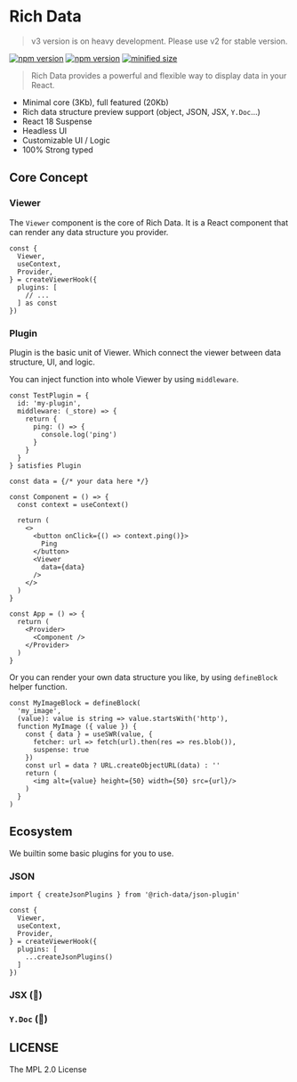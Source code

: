 # Rich Data

> v3 version is on heavy development. Please use v2 for stable version.

[![npm version](https://badgen.net/npm/v/@rich-data/viewer/latest)](https://www.npmjs.com/package/@rich-data/viewer)
[![npm version](https://badgen.net/npm/v/@rich-data/viewer/nightly)](https://www.npmjs.com/package/@rich-data/viewer)
[![minified size](https://badgen.net/bundlephobia/minzip/@rich-data/viewer)](https://bundlephobia.com/package/@rich-data/viewer@nightly)

> Rich Data provides a powerful and flexible way to display data in your React.

- Minimal core (3Kb), full featured (20Kb)
- Rich data structure preview support (object, JSON, JSX, `Y.Doc`...)
- React 18 Suspense
- Headless UI
- Customizable UI / Logic
- 100% Strong typed

## Core Concept

### Viewer

The `Viewer` component is the core of Rich Data. 
It is a React component that can render any data structure you provider.

```tsx
const {
  Viewer,
  useContext,
  Provider,
} = createViewerHook({
  plugins: [
    // ...
  ] as const
})
```

### Plugin

Plugin is the basic unit of Viewer. Which connect the viewer between data structure, UI, and logic. 

You can inject function into whole Viewer by using `middleware`.
  
```tsx
const TestPlugin = {
  id: 'my-plugin',
  middleware: (_store) => {
    return {
      ping: () => {
        console.log('ping')
      }
    }
  }
} satisfies Plugin

const data = {/* your data here */}

const Component = () => {
  const context = useContext()

  return (
    <>
      <button onClick={() => context.ping()}>
        Ping
      </button>
      <Viewer
        data={data}
      />
    </>
  )
}

const App = () => {
  return (
    <Provider>
      <Component />
    </Provider>
  )
}
```

Or you can render your own data structure you like,
by using `defineBlock` helper function.

```tsx
const MyImageBlock = defineBlock(
  'my_image',
  (value): value is string => value.startsWith('http'),
  function MyImage ({ value }) {
    const { data } = useSWR(value, {
      fetcher: url => fetch(url).then(res => res.blob()),
      suspense: true
    })
    const url = data ? URL.createObjectURL(data) : ''
    return (
      <img alt={value} height={50} width={50} src={url}/>
    )
  }
)
```

## Ecosystem

We builtin some basic plugins for you to use.

### JSON

```tsx
import { createJsonPlugins } from '@rich-data/json-plugin'

const {
  Viewer,
  useContext,
  Provider,
} = createViewerHook({
  plugins: [
    ...createJsonPlugins()
  ]
})
```

### JSX (🚧)

### `Y.Doc` (🚧)

## LICENSE

The MPL 2.0 License
